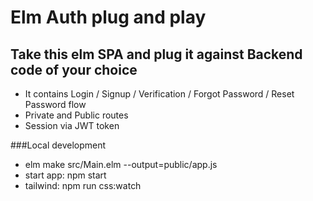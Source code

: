 # Elm Auth plug and play

## Take this elm SPA and plug it against Backend code of your choice

- It contains Login / Signup / Verification / Forgot Password / Reset Password flow
- Private and Public routes
- Session via JWT token

###Local development

- elm make src/Main.elm --output=public/app.js
- start app: npm start
- tailwind: npm run css:watch
